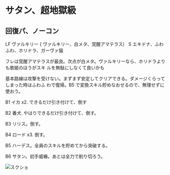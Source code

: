 # サタン、超地獄級 

## 回復パ、ノーコン

LF ヴァルキリー { ヴァルキリー、白メタ、覚醒アマテラス｝ 
S  エキドナ、ふわふわ、ホリドラ、ガーヴァ猫

フレは覚醒アマテラスが最良。次点が白メタ。ヴァルキリーなら、ホリドラよりも歌姫のほうがスキ
ルを無駄にしなくて良いかも

基本路線は攻撃を受けない。まずまず安定してクリアできる。ダメージくらってしまった時はふわふ
わで復帰。B5 で変換スキル貯めなおせるので、無理せずに使おう。

B1 イカ x2. できるだけ引き付けて、倒す

B2 番犬. やはりできるだけ引き付けて、倒す。

B3 リリス。倒す。

B4 ロード x3. 倒す。

B5 ハーデス。全員のスキルを貯めてから突破する。

B6 サタン。初手威嚇。あとは全力で削り切ろう。

![スクショ](http://i.imgur.com/Y2gZf8Ol.jpg)

<!-- vim: set tw=90 filetype=markdown : -->

